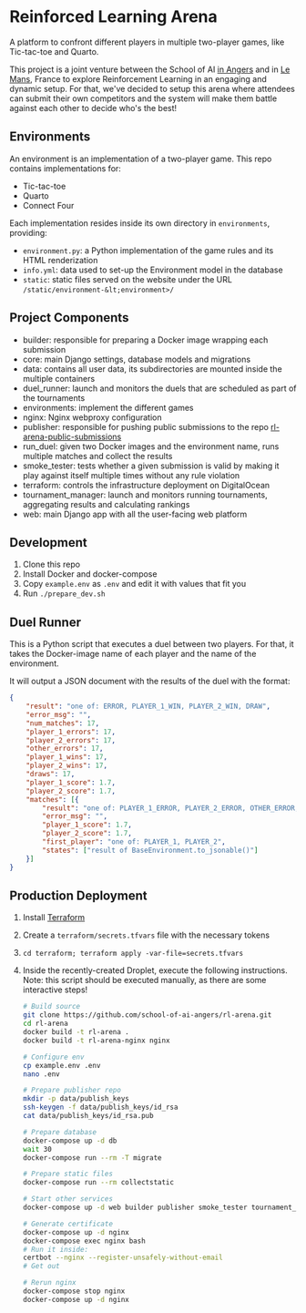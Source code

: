 # Reinforced Learning Arena

A platform to confront different players in multiple two-player games, like Tic-tac-toe and Quarto.

This project is a joint venture between the School of AI [in Angers](https://www.meetup.com/Angers-School-of-AI/) and in [Le Mans](https://www.meetup.com/Le-Mans-School-of-AI/), France to explore Reinforcement Learning in an engaging and dynamic setup.
For that, we've decided to setup this arena where attendees can submit their own competitors and the system will make them battle against each other to decide who's the best!

## Environments

An environment is an implementation of a two-player game. This repo contains implementations for:

- Tic-tac-toe
- Quarto
- Connect Four

Each implementation resides inside its own directory in `environments`, providing:

- `environment.py`: a Python implementation of the game rules and its HTML renderization
- `info.yml`: data used to set-up the Environment model in the database
- `static`: static files served on the website under the URL `/static/environment-&lt;environment>/`

## Project Components

* builder: responsible for preparing a Docker image wrapping each submission
* core: main Django settings, database models and migrations
* data: contains all user data, its subdirectories are mounted inside the multiple containers
* duel_runner: launch and monitors the duels that are scheduled as part of the tournaments
* environments: implement the different games
* nginx: Nginx webproxy configuration
* publisher: responsible for pushing public submissions to the repo [rl-arena-public-submissions](https://github.com/school-of-ai-angers/rl-arena-public-submissions)
* run_duel: given two Docker images and the environment name, runs multiple matches and collect the results
* smoke_tester: tests whether a given submission is valid by making it play against itself multiple times without any rule violation
* terraform: controls the infrastructure deployment on DigitalOcean
* tournament_manager: launch and monitors running tournaments, aggregating results and calculating rankings
* web: main Django app with all the user-facing web platform

## Development

1. Clone this repo
2. Install Docker and docker-compose
3. Copy `example.env` as `.env` and edit it with values that fit you
4. Run `./prepare_dev.sh`

## Duel Runner

This is a Python script that executes a duel between two players. For that, it  takes the Docker-image name of each player and the name of the environment.

It will output a JSON document with the results of the duel with the format:

```json
{
    "result": "one of: ERROR, PLAYER_1_WIN, PLAYER_2_WIN, DRAW",
    "error_msg": "",
    "num_matches": 17,
    "player_1_errors": 17,
    "player_2_errors": 17,
    "other_errors": 17,
    "player_1_wins": 17,
    "player_2_wins": 17,
    "draws": 17,
    "player_1_score": 1.7,
    "player_2_score": 1.7,
    "matches": [{
        "result": "one of: PLAYER_1_ERROR, PLAYER_2_ERROR, OTHER_ERROR, PLAYER_1_WIN, PLAYER_2_WIN, DRAW",
        "error_msg": "",
        "player_1_score": 1.7,
        "player_2_score": 1.7,
        "first_player": "one of: PLAYER_1, PLAYER_2",
        "states": ["result of BaseEnvironment.to_jsonable()"]
    }]
}
```

## Production Deployment

1. Install [Terraform](https://www.terraform.io/)
2. Create a `terraform/secrets.tfvars` file with the necessary tokens
3. `cd terraform; terraform apply -var-file=secrets.tfvars`
4. Inside the recently-created Droplet, execute the following instructions. Note: this script should be executed manually, as there are some interactive steps!

    ```sh
    # Build source
    git clone https://github.com/school-of-ai-angers/rl-arena.git
    cd rl-arena
    docker build -t rl-arena .
    docker build -t rl-arena-nginx nginx

    # Configure env
    cp example.env .env
    nano .env

    # Prepare publisher repo
    mkdir -p data/publish_keys
    ssh-keygen -f data/publish_keys/id_rsa
    cat data/publish_keys/id_rsa.pub

    # Prepare database
    docker-compose up -d db
    wait 30
    docker-compose run --rm -T migrate

    # Prepare static files
    docker-compose run --rm collectstatic

    # Start other services
    docker-compose up -d web builder publisher smoke_tester tournament_manager duel_runner

    # Generate certificate
    docker-compose up -d nginx
    docker-compose exec nginx bash
    # Run it inside:
    certbot --nginx --register-unsafely-without-email
    # Get out

    # Rerun nginx
    docker-compose stop nginx
    docker-compose up -d nginx

    ```